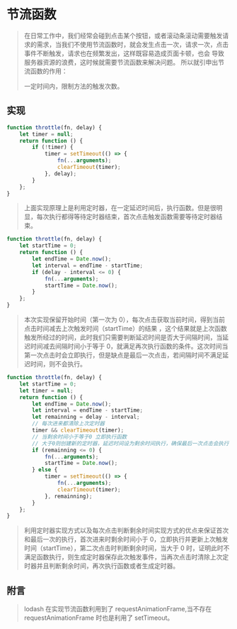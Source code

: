 # 节流函数

> 在日常工作中，我们经常会碰到点击某个按钮，或者滚动条滚动需要触发请求的需求，当我们不使用节流函数时，就会发生点击一次，请求一次，点击事件不断触发，请求也在频繁发出，这样既容易造成页面卡顿，也会 导致服务器资源的浪费，这时候就需要节流函数来解决问题。
> 所以就引申出节流函数的作用：
>
> 一定时间内，限制方法的触发次数。

## 实现

```javascript
function throttle(fn, delay) {
    let timer = null;
    return function () {
        if (!timer) {
            timer = setTimeout(() => {
                fn(...arguments);
                clearTimeout(timer);
            }, delay);
        }
    };
}
```

> 上面实现原理上是利用定时器，在一定延迟时间后，执行函数。但是很明显，每次执行都得等待定时器结束，首次点击触发函数需要等待定时器结束。

```javascript
function throttle(fn, delay) {
    let startTime = 0;
    return function () {
        let endTime = Date.now();
        let interval = endTime - startTime;
        if (delay - interval <= 0) {
            fn(...arguments);
            startTime = Date.now();
        }
    };
}
```

> 本次实现保留开始时间（第一次为 0），每次点击获取当前时间，得到当前点击时间减去上次触发时间（startTime）的结果 ，这个结果就是上次函数触发所经过的时间，此时我们只需要判断延迟时间是否大于间隔时间，当延迟时间减去间隔时间小于等于 0，就满足再次执行函数的条件。这次时间当第一次点击时会立即执行，但是缺点是最后一次点击，若间隔时间不满足延迟时间，则不会执行。

```javascript
function throttle(fn, delay) {
    let startTime = 0;
    let timer = null;
    return function () {
        let endTime = Date.now();
        let interval = endTime - startTime;
        let remainning = delay - interval;
        // 每次进来都清除上次定时器
        timer && clearTimeout(timer);
        // 当剩余时间小于等于0 立即执行函数
        // 大于0则创建新的定时器，延迟时间设为剩余时间执行，确保最后一次点击会执行
        if (remainning <= 0) {
            fn(...arguments);
            startTime = Date.now();
        } else {
            timer = setTimeout(() => {
                fn(...arguments);
                clearTimeout(timer);
            }, remainning);
        }
    };
}
```

> 利用定时器实现方式以及每次点击判断剩余时间实现方式的优点来保证首次和最后一次的执行，首次进来时剩余时间小于 0，立即执行并更新上次触发时间（startTime），第二次点击时判断剩余时间，当大于 0 时，证明此时不满足函数执行，则生成定时器保存此次触发事件，当再次点击时清除上次定时器并且判断剩余时间，再次执行函数或者生成定时器。

## 附言

> lodash 在实现节流函数利用到了 requestAnimationFrame,当不存在 requestAnimationFrame 时也是利用了 setTimeout。

